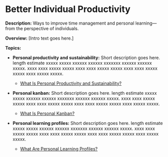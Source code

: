 # Better Individual Productivity

**Description:**  Ways to improve time management and personal learning—from the perspective of individuals.

**Overview:** [Intro text goes here.]  

**Topics:**

- **Personal productivity and sustainability:**
Short description goes here. length estimate xxxxx xxxxx xxxxxx xxxxxx xxxxxxx xxxxxx xxxxxx xxxxx. xxxx xxxx xxxxx xxxxx xxxx xxxx xxxxx xxxxx xxxx xxxx xxxxx xxxxx xxxx xxxxx xxxxx.

    - [What Is Personal Productivity and Sustainability?](Topics/WhatIsPersonalProductivityAndSustainability.md)

- **Personal kanban:**
Short description goes here. length estimate xxxxx xxxxx xxxxxx xxxxxx xxxxxxx xxxxxx xxxxxx xxxxx. xxxx xxxx xxxxx xxxxx xxxx xxxx xxxxx xxxxx xxxx xxxx xxxxx xxxxx xxxx xxxxx xxxxx.

    - [What Is Personal Kanban?](Topics/WhatIsPersonalKanban.md)

- **Personal learning profiles:**
Short description goes here. length estimate xxxxx xxxxx xxxxxx xxxxxx xxxxxxx xxxxxx xxxxxx xxxxx. xxxx xxxx xxxxx xxxxx xxxx xxxx xxxxx xxxxx xxxx xxxx xxxxx xxxxx xxxx xxxxx xxxxx.

    - [What Are Personal Learning Profiles?](Topics/WhatArePersonalLearningProfiles.md)

<!---
Category order: 4
--->
